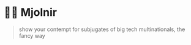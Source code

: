 # :hammer::angry: Mjolnir

> show your contempt for subjugates of big tech multinationals, the fancy way